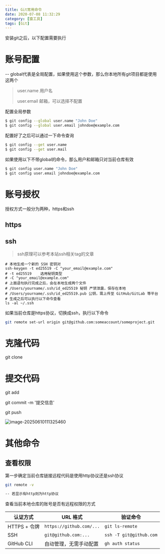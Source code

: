 ```yaml
---
title: Git常用命令
date: 2020-07-08 11:32:29
category: [猿工具]
tags: [Git]
---
```


安装git之后，以下配置需要执行

# 账号配置

-- global代表是全局配置，如果使用这个参数，那么你本地所有git项目都是使用这两个

> user.name 用户名
>
> user.email 邮箱，可以选择不配置

配置全局参数

```bash
$ git config --global user.name "John Doe"
$ git config --global user.email johndoe@example.com
```

配置好了之后可以通过一下命令查询

```bash
$ git config --get user.name 
$ git config --get user.mail
```

如果使用以下不带global的命令，那么用户和邮箱只对当前仓库有效

```bash
$ git config user.name "John Doe"
$ git config user.email johndoe@example.com
```

# 账号授权

授权方式一般分为两种，https和ssh

## https

## ssh

> ssh原理可以参考本站ssh相关tag的文章

```
# 本地生成一个新的 SSH 密钥对
ssh-keygen -t ed25519 -C "your_email@example.com"
# -t ed25519	选用秘钥类型
# -C "your_email@example.com"	
# 上面语句执行完成之后，会在本地生成两个文件
# /Users/yourname/.ssh/id_ed25519 秘钥 严禁泄露，保存在本地
# /Users/yourname/.ssh/id_ed25519.pub 公钥，需上传至 GitHub/GitLab 等平台
# 生成之后可以执行以下命令查看
ls -al ~/.ssh
```

如果当前仓库是https协议，切换成ssh，执行以下命令

``` bash
git remote set-url origin git@github.com:someaccount/someproject.git
```

# 克隆代码

git clone

# 提交代码

git add 

git commit -m '提交信息'

git push

![image-20250610111325460](https://spumetime-blog.oss-cn-shenzhen.aliyuncs.com/img/image-20250610111325460.png)

# 其他命令

## 查看权限

第一步确定当前仓库链接远程代码是使用http协议还是ssh协议

```bash
git remote -v

-- 若显示有http则为http协议
```

查看当前本地仓库的账号是否有远程权限的方式

| 认证方式     | URL 格式                 | 验证命令                |
| ------------ | ------------------------ | ----------------------- |
| HTTPS + 令牌 | `https://github.com/...` | `git ls-remote`         |
| SSH          | `git@github.com:...`     | `ssh -T git@github.com` |
| GitHub CLI   | 自动管理，无需手动配置   | `gh auth status`        |
